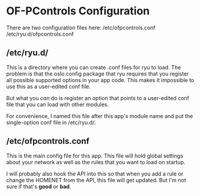 OF-PControls Configuration
============

There are two configuration files here:
/etc/ofpcontrols.conf
/etc/ryu.d/ofpcontrols.conf

/etc/ryu.d/
------
This is a directory where you can create .conf files for ryu to load.
The problem is that the oslo.config package that ryu requires that you 
register all possible supported options in your app code.  This makes it
impossible to use this as a user-edited conf file.

But what you *can* do is register an option that points to a user-edited 
conf file that you can load with other modules.
 
For convenience, I named this file after this app's module name and put the
single-option conf file in /etc/ryu.d/.

/etc/ofpcontrols.conf
----------------
This is the main config file for this app.   This file will hold global settings
about your network as well as the rules that you want to load on startup.

I will probably also hook the API into this so that when you add a rule or change
the HOMENET from the API, this file will get updated.  But I'm not sure if that's **good**
or **bad**.
